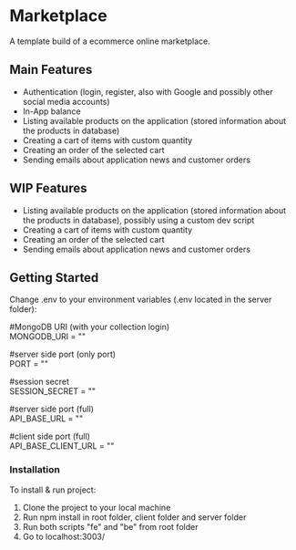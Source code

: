 # Marketplace

A template build of a ecommerce online marketplace.

## Main Features

- Authentication (login, register, also with Google and possibly other social media accounts)
- In-App balance
- Listing available products on the application (stored information about the products in database)
- Creating a cart of items with custom quantity
- Creating an order of the selected cart
- Sending emails about application news and customer orders

## WIP Features

- Listing available products on the application (stored information about the products in database), possibly using a custom dev script
- Creating a cart of items with custom quantity
- Creating an order of the selected cart
- Sending emails about application news and customer orders

## Getting Started

Change .env to your environment variables (.env located in the server folder):

#MongoDB URI (with your collection login)  
MONGODB_URI = ""

#server side port (only port)  
PORT = ""

#session secret  
SESSION_SECRET = ""

#server side port (full)  
API_BASE_URL = ""

#client side port (full)  
API_BASE_CLIENT_URL = ""

### Installation

To install & run project:

1. Clone the project to your local machine
2. Run npm install in root folder, client folder and server folder
3. Run both scripts "fe" and "be" from root folder
4. Go to localhost:3003/
